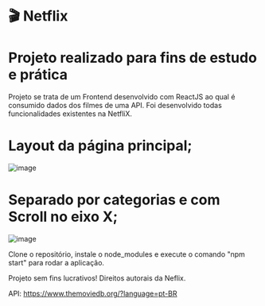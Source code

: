 # 🎬 Netflix 
# Projeto realizado para fins de estudo e prática 

Projeto se trata de um Frontend desenvolvido com ReactJS ao qual é consumido dados dos filmes de uma API. Foi desenvolvido todas funcionalidades existentes na NetfliX.

# Layout da página principal;
![image](https://user-images.githubusercontent.com/57403088/189202212-d962a99d-5430-4d6f-8e2e-36f64ee848cc.png)

# Separado por categorias e com Scroll no eixo X;
![image](https://user-images.githubusercontent.com/57403088/189202301-b30619bf-8d4d-4c4b-90bf-3f68c1f5eb87.png)


Clone o repositório, instale o node_modules e execute o comando "npm start" para rodar a aplicação.

Projeto sem fins lucrativos! Direitos autorais da Neflix.

API: https://www.themoviedb.org/?language=pt-BR
